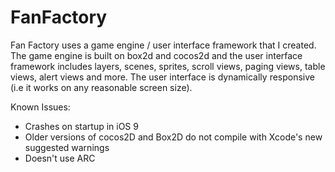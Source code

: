FanFactory
==========

Fan Factory uses a game engine / user interface framework that I created. The game engine is built on box2d and cocos2d and the user interface framework includes layers, scenes, sprites, scroll views, paging views, table views, alert views and more. The user interface is dynamically responsive (i.e it works on any reasonable screen size).



Known Issues:

- Crashes on startup in iOS 9
- Older versions of cocos2D and Box2D do not compile with Xcode's new suggested warnings
- Doesn't use ARC
